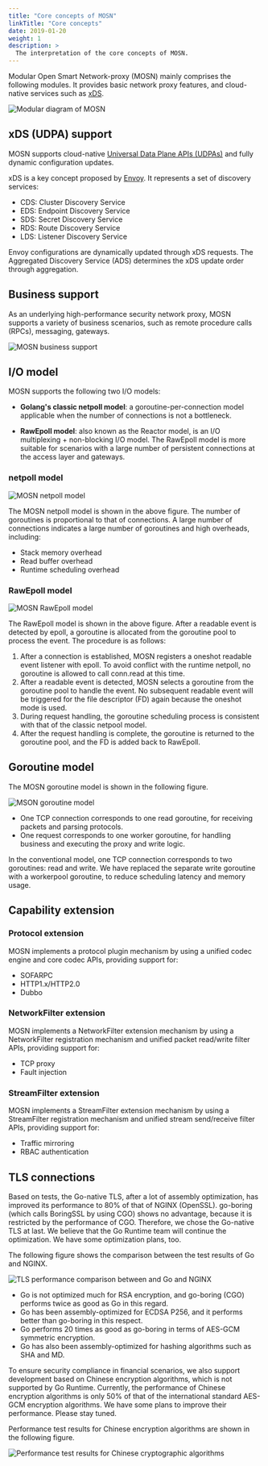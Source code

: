 ```yaml
---
title: "Core concepts of MOSN"
linkTitle: "Core concepts"
date: 2019-01-20
weight: 1
description: >
  The interpretation of the core concepts of MOSN.
---
```


Modular Open Smart Network-proxy (MOSN) mainly comprises the following modules. It provides basic network proxy features, and cloud-native services such as [xDS](https://www.servicemesher.com/blog/envoy-xds-protocol/).

![Modular diagram of MOSN](mosn-modules-arch.jpg)

## xDS (UDPA) support

MOSN supports cloud-native [Universal Data Plane APIs (UDPAs)](https://github.com/cncf/udpa) and fully dynamic configuration updates.

xDS is a key concept proposed by [Envoy](https://www.envoyproxy.io/). It represents a set of discovery services:

- CDS: Cluster Discovery Service
- EDS: Endpoint Discovery Service
- SDS: Secret Discovery Service
- RDS: Route Discovery Service
- LDS: Listener Discovery Service

Envoy configurations are dynamically updated through xDS requests. The Aggregated Discovery Service (ADS) determines the xDS update order through aggregation.

## Business support

As an underlying high-performance security network proxy, MOSN supports a variety of business scenarios, such as remote procedure calls (RPCs), messaging, gateways.

![MOSN business support](mosn-core.jpg)

## I/O model

MOSN supports the following two I/O models:

- **Golang's classic netpoll model**: a goroutine-per-connection model applicable when the number of connections is not a bottleneck.

- **RawEpoll model**: also known as the Reactor model, is an I/O multiplexing + non-blocking I/O model. The RawEpoll model is more suitable for scenarios with a large number of persistent connections at the access layer and gateways.

### netpoll model

![MOSN netpoll model](netpoll-model.jpg)

The MOSN netpoll model is shown in the above figure. The number of goroutines is proportional to that of connections. A large number of connections indicates a large number of goroutines and high overheads, including:

- Stack memory overhead
- Read buffer overhead
- Runtime scheduling overhead

### RawEpoll model

![MOSN RawEpoll model](raw-epoll-model.jpg)

The RawEpoll model is shown in the above figure. After a readable event is detected by epoll, a goroutine is allocated from the goroutine pool to process the event. The procedure is as follows:

1. After a connection is established, MOSN registers a oneshot readable event listener with epoll. To avoid conflict with the runtime netpoll, no goroutine is allowed to call conn.read at this time.
1. After a readable event is detected, MOSN selects a goroutine from the goroutine pool to handle the event. No subsequent readable event will be triggered for the file descriptor (FD) again because the oneshot mode is used.
1. During request handling, the goroutine scheduling process is consistent with that of the classic netpool model.
1. After the request handling is complete, the goroutine is returned to the goroutine pool, and the FD is added back to RawEpoll.

## Goroutine model

The MOSN goroutine model is shown in the following figure.

![MSON goroutine model](mosn-goroutine-model.jpg)

- One TCP connection corresponds to one read goroutine, for receiving packets and parsing protocols.
- One request corresponds to one worker goroutine, for handling business and executing the proxy and write logic.

In the conventional model, one TCP connection corresponds to two goroutines: read and write. We have replaced the separate write goroutine with a workerpool goroutine, to reduce scheduling latency and memory usage.

## Capability extension

### Protocol extension

MOSN implements a protocol plugin mechanism by using a unified codec engine and core codec APIs, providing support for:

- SOFARPC
- HTTP1.x/HTTP2.0
- Dubbo

### NetworkFilter extension

MOSN implements a NetworkFilter extension mechanism by using a NetworkFilter registration mechanism and unified packet read/write filter APIs, providing support for:

- TCP proxy
- Fault injection

### StreamFilter extension

MOSN implements a StreamFilter extension mechanism by using a StreamFilter registration mechanism and unified stream send/receive filter APIs, providing support for:

- Traffic mirroring
- RBAC authentication

## TLS connections

Based on tests, the Go-native TLS, after a lot of assembly optimization, has improved its performance to 80% of that of NGINX (OpenSSL). go-boring (which calls BoringSSL by using CGO) shows no advantage, because it is restricted by the performance of CGO. Therefore, we chose the Go-native TLS at last. We believe that the Go Runtime team will continue the optimization. We have some optimization plans, too.

The following figure shows the comparison between the test results of Go and NGINX.

![TLS performance comparison between and Go and NGINX](mosn-tls-1.png)

- Go is not optimized much for RSA encryption, and go-boring (CGO) performs twice as good as Go in this regard.
- Go has been assembly-optimized for ECDSA P256, and it performs better than go-boring in this respect.
- Go performs 20 times as good as go-boring in terms of AES-GCM symmetric encryption.
- Go has also been assembly-optimized for hashing algorithms such as SHA and MD.

To ensure security compliance in financial scenarios, we also support development based on Chinese encryption algorithms, which is not supported by Go Runtime. Currently, the performance of Chinese encryption algorithms is only 50% of that of the international standard AES-GCM encryption algorithms. We have some plans to improve their performance. Please stay tuned.

Performance test results for Chinese encryption algorithms are shown in the following figure.

![Performance test results for Chinese cryptographic algorithms](mosn-tls-2.png)

